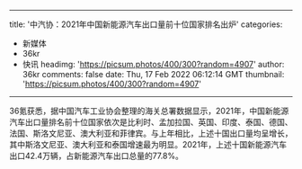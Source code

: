 
---
title: '中汽协：2021年中国新能源汽车出口量前十位国家排名出炉'
categories: 
 - 新媒体
 - 36kr
 - 快讯
headimg: 'https://picsum.photos/400/300?random=4907'
author: 36kr
comments: false
date: Thu, 17 Feb 2022 06:12:14 GMT
thumbnail: 'https://picsum.photos/400/300?random=4907'
---

<div>   
36氪获悉，据中国汽车工业协会整理的海关总署数据显示，2021年，中国新能源汽车出口量排名前十位国家依次是比利时、孟加拉国、英国、印度、泰国、德国、法国、斯洛文尼亚、澳大利亚和菲律宾。与上年相比，上述十国出口量均呈增长，其中斯洛文尼亚、澳大利亚和泰国增速最为明显。2021年，上述十国新能源汽车出口42.4万辆，占新能源汽车出口总量的77.8%。  
</div>
            